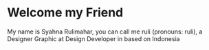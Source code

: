 # Welcome my Friend 
My name is Syahna Rulimahar, you can call me ruli (pronouns: ruli), a Designer Graphic at Design Developer in based on Indonesia
